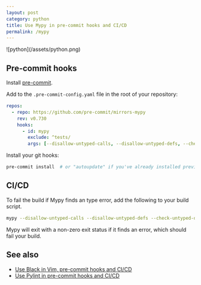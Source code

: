 ```yaml
---
layout: post
category: python
title: Use Mypy in pre-commit hooks and CI/CD
permalink: /mypy
---
```

<div class="wide-logos" markdown="1">
![python](/assets/python.png)
</div>

## Pre-commit hooks

Install [pre-commit](https://pre-commit.com).

Add to the `.pre-commit-config.yaml` file in the root of your repository:

```yaml
repos:
  - repo: https://github.com/pre-commit/mirrors-mypy
    rev: v0.730
    hooks:
      - id: mypy
        exclude: ^tests/
        args: [--disallow-untyped-calls, --disallow-untyped-defs, --check-untyped-defs]
```

Install your git hooks:
```sh
pre-commit install  # or "autoupdate" if you've already installed previously.
```

## CI/CD

To fail the build if Mypy finds an type error, add the following to your build
script.

```sh
mypy --disallow-untyped-calls --disallow-untyped-defs --check-untyped-defs /path/to/code
```

Mypy will exit with a non-zero exit status if it finds an error, which should
fail your build.

## See also

- [Use Black in Vim, pre-commit hooks and CI/CD](/black)
- [Use Pylint in pre-commit hooks and CI/CD](/pylint)

